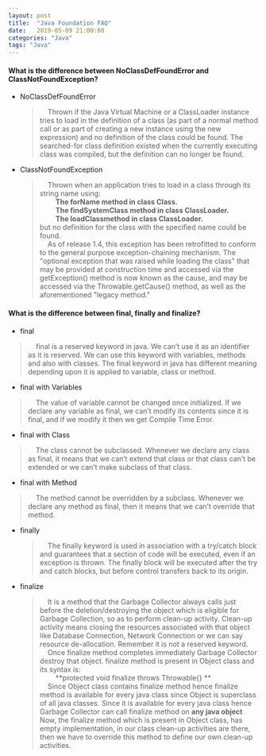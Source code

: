 ```yaml
---
layout: post
title:  "Java Foundation FAQ"
date:   2019-05-09 21:00:00
categories: "Java"
tags: "Java"
---
```

#### What is the difference between NoClassDefFoundError and ClassNotFoundException?
* NoClassDefFoundError   
  > &nbsp;&nbsp;&nbsp;&nbsp;Thrown if the Java Virtual Machine or a ClassLoader instance tries to load in the definition of a class (as part of a normal method call or as part of creating a new instance using the new expression) and no definition of the class could be found. The searched-for class definition existed when the currently executing class was compiled, but the definition can no longer be found.

* ClassNotFoundException
  > &nbsp;&nbsp;&nbsp;&nbsp;Thrown when an application tries to load in a class through its string name using:   
    &nbsp;&nbsp;&nbsp;&nbsp;&nbsp;&nbsp;&nbsp;&nbsp;**The forName method in class Class.**   
    &nbsp;&nbsp;&nbsp;&nbsp;&nbsp;&nbsp;&nbsp;&nbsp;**The findSystemClass method in class ClassLoader.**   
    &nbsp;&nbsp;&nbsp;&nbsp;&nbsp;&nbsp;&nbsp;&nbsp;**The loadClassmethod in class ClassLoader.**   
    but no definition for the class with the specified name could be found.   
    &nbsp;&nbsp;&nbsp;&nbsp;As of release 1.4, this exception has been retrofitted to conform to
    the general purpose exception-chaining mechanism.  The "optional exception that was raised while loading the class" that may be provided at construction time and accessed via the getException() method is now known as the cause, and may be accessed via the
    Throwable.getCause() method, as well as the aforementioned "legacy method."

#### What is the difference between final, finally and finalize?
* final
 > &nbsp;&nbsp;&nbsp;&nbsp;final is a reserved keyword in java. We can’t use it as an identifier as it is reserved. We can use this keyword with variables, methods and also with classes. The final keyword in java has different meaning depending upon it is applied to variable, class or method.   
 + final with Variables   
  > &nbsp;&nbsp;&nbsp;&nbsp;The value of variable cannot be changed once initialized. If we declare any variable as final, we can’t modify its contents since it is final, and if we modify it then we get Compile Time Error.
 + final with Class   
  > &nbsp;&nbsp;&nbsp;&nbsp;The class cannot be subclassed. Whenever we declare any class as final, it means that we can’t extend that class or that class can’t be extended or we can’t make subclass of that class.
 + final with Method   
  > &nbsp;&nbsp;&nbsp;&nbsp;The method cannot be overridden by a subclass. Whenever we declare any method as final, then it means that we can’t override that method.

* finally   
  > &nbsp;&nbsp;&nbsp;&nbsp;The finally keyword is used in association with a try/catch block and guarantees that a section of code will be executed, even if an exception is thrown. The finally block will be executed after the try and catch blocks, but before control transfers back to its origin.

* finalize   
  > &nbsp;&nbsp;&nbsp;&nbsp;It is a method that the Garbage Collector always calls just before the deletion/destroying the object which is eligible for Garbage Collection, so as to perform clean-up activity. Clean-up activity means closing the resources associated with that object like Database Connection, Network Connection or we can say resource de-allocation. Remember it is not a reserved keyword.   
  &nbsp;&nbsp;&nbsp;&nbsp;Once finalize method completes immediately Garbage Collector destroy that object. finalize method is present in Object class and its syntax is:   
  &nbsp;&nbsp;&nbsp;&nbsp;&nbsp;&nbsp;&nbsp;&nbsp;**protected void finalize throws Throwable{} **    
  &nbsp;&nbsp;&nbsp;&nbsp;Since Object class contains finalize method hence finalize method is available for every java class since Object is superclass of all java classes. Since it is available for every java class hence Garbage Collector can call finalize method on **any java object**
  Now, the finalize method which is present in Object class, has empty implementation, in our class clean-up activities are there, then we have to override this method to define our own clean-up activities.
